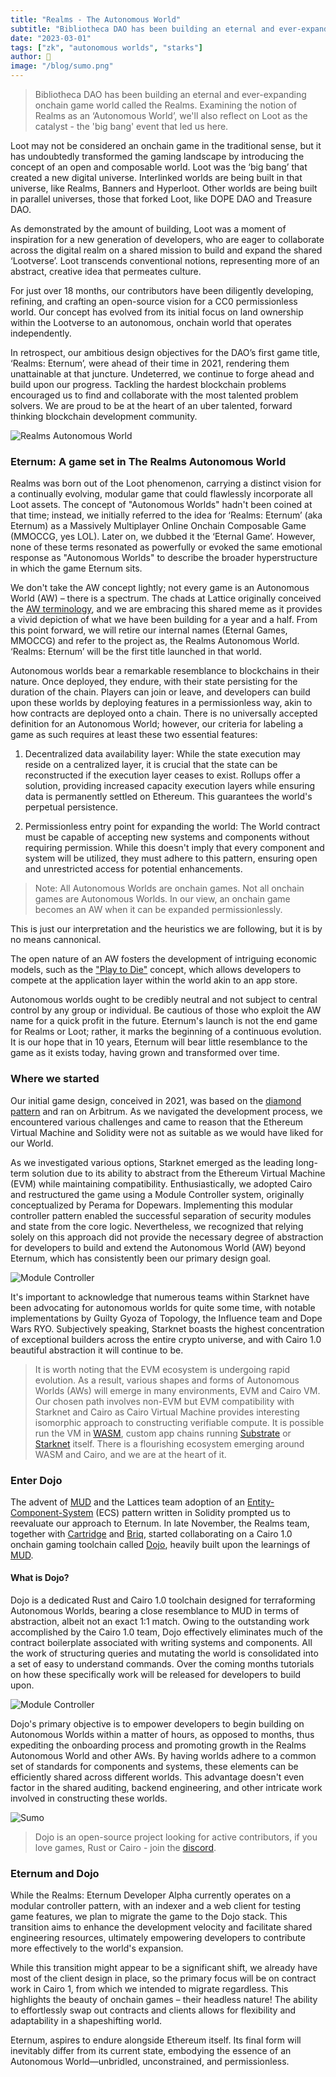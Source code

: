 ```yaml
---
title: "Realms - The Autonomous World"
subtitle: "Bibliotheca DAO has been building an eternal and ever-expanding onchain game world called the Realms. "
date: "2023-03-01"
tags: ["zk", "autonomous worlds", "starks"]
author: 🍞
image: "/blog/sumo.png"
---
```


> Bibliotheca DAO has been building an eternal and ever-expanding onchain game world called the Realms. Examining the notion of Realms as an ‘Autonomous World’, we'll also reflect on Loot as the catalyst - the 'big bang' event that led us here.

Loot may not be considered an onchain game in the traditional sense, but it has undoubtedly transformed the gaming landscape by introducing the concept of an open and composable world. Loot was the ‘big bang’ that created a new digital universe. Interlinked worlds are being built in that universe, like Realms, Banners and Hyperloot. Other worlds are being built in parallel universes, those that forked Loot, like DOPE DAO and Treasure DAO.

As demonstrated by the amount of building, Loot was a moment of inspiration for a new generation of developers, who are eager to collaborate across the digital realm on a shared mission to build and expand the shared ‘Lootverse’. Loot transcends conventional notions, representing more of an abstract, creative idea that permeates culture.

For just over 18 months, our contributors have been diligently developing, refining, and crafting an open-source vision for a CC0 permissionless world. Our concept has evolved from its initial focus on land ownership within the Lootverse to an autonomous, onchain world that operates independently.

In retrospect, our ambitious design objectives for the DAO’s first game title, ‘Realms: Eternum’, were ahead of their time in 2021, rendering them unattainable at that juncture. Undeterred, we continue to forge ahead and build upon our progress. Tackling the hardest blockchain problems encouraged us to find and collaborate with the most talented problem solvers. We are proud to be at the heart of an uber talented, forward thinking blockchain development community.

![Realms Autonomous World](/blog/raw.png)

### Eternum: A game set in The Realms Autonomous World

Realms was born out of the Loot phenomenon, carrying a distinct vision for a continually evolving, modular game that could flawlessly incorporate all Loot assets. The concept of "Autonomous Worlds" hadn't been coined at that time; instead, we initially referred to the idea for ‘Realms: Eternum’ (aka Eternum) as a Massively Multiplayer Online Onchain Composable Game (MMOCCG, yes LOL). Later on, we dubbed it the ‘Eternal Game’. However, none of these terms resonated as powerfully or evoked the same emotional response as "Autonomous Worlds" to describe the broader hyperstructure in which the game Eternum sits.

We don't take the AW concept lightly; not every game is an Autonomous World (AW) – there is a spectrum. The chads at Lattice originally conceived the [AW terminology](https://0xparc.org/blog/autonomous-worlds), and we are embracing this shared meme as it provides a vivid depiction of what we have been building for a year and a half. From this point forward, we will retire our internal names (Eternal Games, MMOCCG) and refer to the project as, the Realms Autonomous World. ‘Realms: Eternum’ will be the first title launched in that world.

Autonomous worlds bear a remarkable resemblance to blockchains in their nature. Once deployed, they endure, with their state persisting for the duration of the chain. Players can join or leave, and developers can build upon these worlds by deploying features in a permissionless way, akin to how contracts are deployed onto a chain. There is no universally accepted definition for an Autonomous World; however, our criteria for labeling a game as such requires at least these two essential features:

1. Decentralized data availability layer: While the state execution may reside on a centralized layer, it is crucial that the state can be reconstructed if the execution layer ceases to exist. Rollups offer a solution, providing increased capacity execution layers while ensuring data is permanently settled on Ethereum. This guarantees the world's perpetual persistence.

2. Permissionless entry point for expanding the world: The World contract must be capable of accepting new systems and components without requiring permission. While this doesn't imply that every component and system will be utilized, they must adhere to this pattern, ensuring open and unrestricted access for potential enhancements.

> Note: All Autonomous Worlds are onchain games. Not all onchain games are Autonomous Worlds. In our view, an onchain game becomes an AW when it can be expanded permissionlessly.

This is just our interpretation and the heuristics we are following, but it is by no means cannonical.

The open nature of an AW fosters the development of intriguing economic models, such as the ["Play to Die"](https://loaf.coffee/posts/economic-hyperstructures) concept, which allows developers to compete at the application layer within the world akin to an app store.

Autonomous worlds ought to be credibly neutral and not subject to central control by any group or individual. Be cautious of those who exploit the AW name for a quick profit in the future. Eternum's launch is not the end game for Realms or Loot; rather, it marks the beginning of a continuous evolution. It is our hope that in 10 years, Eternum will bear little resemblance to the game as it exists today, having grown and transformed over time.

### Where we started

Our initial game design, conceived in 2021, was based on the [diamond pattern](https://eips.ethereum.org/EIPS/eip-2535) and ran on Arbitrum. As we navigated the development process, we encountered various challenges and came to reason that the Ethereum Virtual Machine and Solidity were not as suitable as we would have liked for our World.

As we investigated various options, Starknet emerged as the leading long-term solution due to its ability to abstract from the Ethereum Virtual Machine (EVM) while maintaining compatibility. Enthusiastically, we adopted Cairo and restructured the game using a Module Controller system, originally conceptualized by Perama for Dopewars. Implementing this modular controller pattern enabled the successful separation of security modules and state from the core logic. Nevertheless, we recognized that relying solely on this approach did not provide the necessary degree of abstraction for developers to build and extend the Autonomous World (AW) beyond Eternum, which has consistently been our primary design goal.

![Module Controller](/blog/MC.png)

It's important to acknowledge that numerous teams within Starknet have been advocating for autonomous worlds for quite some time, with notable implementations by Guilty Gyoza of Topology, the Influence team and Dope Wars RYO. Subjectively speaking, Starknet boasts the highest concentration of exceptional builders across the entire crypto universe, and with Cairo 1.0 beautiful abstraction it will continue to be.

> It is worth noting that the EVM ecosystem is undergoing rapid evolution. As a result, various shapes and forms of Autonomous Worlds (AWs) will emerge in many environments, EVM and Cairo VM. Our chosen path involves non-EVM but EVM compatibility with Starknet and Cairo as Cairo Virtual Machine provides interesting isomorphic approach to constructing verifiable compute. It is possible run the VM in [WASM](https://github.com/lambdaclass/cairo-rs#webassembly-demo), custom app chains running [Substrate](https://github.com/keep-starknet-strange/madara) or [Starknet](https://www.starknet.io/en) itself. There is a flourishing ecosystem emerging around WASM and Cairo, and we are at the heart of it.

### Enter Dojo

The advent of [MUD](https://mud.dev/) and the Lattices team adoption of an [Entity-Component-System](https://github.com/SanderMertens/ecs-faq) (ECS) pattern written in Solidity prompted us to reevaluate our approach to Eternum. In late November, the Realms team, together with [Cartridge](https://cartridge.gg/) and [Briq](https://briq.construction/), started collaborating on a Cairo 1.0 onchain gaming toolchain called [Dojo](https://github.com/dojoengine/dojo), heavily built upon the learnings of [MUD](https://mud.dev/).

#### What is Dojo?

Dojo is a dedicated Rust and Cairo 1.0 toolchain designed for terraforming Autonomous Worlds, bearing a close resemblance to MUD in terms of abstraction, albeit not an exact 1:1 match. Owing to the outstanding work accomplished by the Cairo 1.0 team, Dojo effectively eliminates much of the contract boilerplate associated with writing systems and components. All the work of structuring queries and mutating the world is consolidated into a set of easy to understand commands. Over the coming months tutorials on how these specifically work will be released for developers to build upon.

![Module Controller](/blog/ECS.png)

Dojo's primary objective is to empower developers to begin building on Autonomous Worlds within a matter of hours, as opposed to months, thus expediting the onboarding process and promoting growth in the Realms Autonomous World and other AWs. By having worlds adhere to a common set of standards for components and systems, these elements can be efficiently shared across different worlds. This advantage doesn't even factor in the shared auditing, backend engineering, and other intricate work involved in constructing these worlds.

![Sumo](/blog/sumo.png)

> Dojo is an open-source project looking for active contributors, if you love games, Rust or Cairo - join the [discord](https://discord.gg/realmsworld).

### Eternum and Dojo

While the Realms: Eternum Developer Alpha currently operates on a modular controller pattern, with an indexer and a web client for testing game features, we plan to migrate the game to the Dojo stack. This transition aims to enhance the development velocity and facilitate shared engineering resources, ultimately empowering developers to contribute more effectively to the world's expansion.

While this transition might appear to be a significant shift, we already have most of the client design in place, so the primary focus will be on contract work in Cairo 1, from which we intended to migrate regardless. This highlights the beauty of onchain games – their headless nature! The ability to effortlessly swap out contracts and clients allows for flexibility and adaptability in a shapeshifting world.

Eternum, aspires to endure alongside Ethereum itself. Its final form will inevitably differ from its current state, embodying the essence of an Autonomous World—unbridled, unconstrained, and permissionless.
